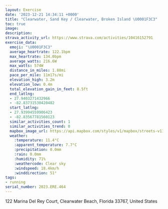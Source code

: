 ```yaml
---
layout: Exercise
date: '2023-12-21 14:34:11 +0000'
title: "Clearwater, Sand Key / Clearwater, Broken Island \U0001F3C3"
toc: true
image:
description:
strava_activity_url: https://www.strava.com/activities/10416152791
exercise_data:
  emoji: "\U0001F3C3"
  average_heartrate: 122.1bpm
  max_heartrate: 134.0bpm
  average_watts: 216.6W
  max_watts: 574W
  distance_in_miles: 1.88mi
  pace_per_mile: 11m17s/mi
  elevation_high: 3.2m
  elevation_low: 0.4m
  total_elevation_gain_in_feet: 8.5ft
  end_latlng:
  - 27.9403271432966
  - -82.83731530420482
  start_latlng:
  - 27.93994559906423
  - -82.83567781560123
  similar_activities_count: 1
  similar_activities_trend: 0
  mapbox_image_url: https://api.mapbox.com/styles/v1/mapbox/streets-v11/static/path-5+787af2-1.0(q_piDbcrxNe%40%60A%5BZM%3Fs%40%5DEADd%40AzBBd%40Et%40Sb%40%3FJ%40NfAn%40l%40Rn%40NbC~%40nD%60AnBb%40dEtAXDBUYHS%40OCwEuAyEkAwAg%40ICDAWGs%40_%40oC_A_%40KsAg%40%5DKk%40Ko%40QgAe%40y%40YuAo%40kA_%40uB%7B%40oBg%40mBm%40%7DB_Ao%40%5B%7BCgAq%40Sj%40N%5ENd%40LpAb%40fEfBn%40Pj%40TlAZtAd%40tFtB~%40b%40~Aj%40%7C%40NZLt%40TRIXWJU%40W),pin-s-s+e5b22e(-82.83714,27.93993),pin-s-f+89ae00(-82.83858999999995,27.940610000000017)/auto/800x800?access_token=pk.eyJ1Ijoiam9zaGJlY2ttYW4iLCJhIjoiY205eWR2aDd1MWZ6djJrbXc4a3M0bWZleiJ9.XiG9OWkNcZk2QzjJbxLB4A
  weather:
    :temperature: 11.4°C
    :apparent_temperature: 7.7°C
    :precipitation: 0.0mm
    :rain: 0.0mm
    :humidity: 71%
    :weathercode: Clear sky
    :windspeed: 18.4km/h
    :winddirection: 51°
tags:
- running
serial_number: 2023.ERE.464
---
```

122 Marina Del Rey Court, Clearwater Beach, Florida 33767, United States
